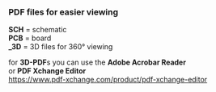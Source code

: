 ### PDF files for easier viewing

**SCH** = schematic  
**PCB** = board  
**_3D** = 3D files for 360° viewing

for **3D-PDF**s you can use the **Adobe Acrobar Reader**  
or **PDF Xchange Editor**  
https://www.pdf-xchange.com/product/pdf-xchange-editor
